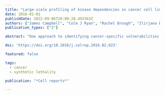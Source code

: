 ```yaml
---
title: "Large-scale profiling of kinase dependencies in cancer cell lines"
date: 2016-01-01
publishDate: 2022-09-06T20:00:28.493363Z
authors: ["James Campbell", "Colm J Ryan", "Rachel Brough", "Ilirjana Bajrami", "Helen N Pemberton", "Irene Y Chong", "Sara Costa-Cabral", "Jessica Frankum", "Aditi Gulati", "Harriet Holme", " others"]
publication_types: ["2"]

abstract: "One approach to identifying cancer-specific vulnerabilities and therapeutic targets is to profile genetic dependencies in cancer cell lines. Here, we describe data from a series of siRNA screens that identify the kinase genetic dependencies in 117 cancer cell lines from ten cancer types. By integrating the siRNA screen data with molecular profiling data, including exome sequencing data, we show how vulnerabilities/genetic dependencies that are associated with mutations in specific cancer driver genes can be identified. By integrating additional data sets into this analysis, including protein-protein interaction data, we also demonstrate that the genetic dependencies associated with many cancer driver genes form dense connections on functional interaction networks. We demonstrate the utility of this resource by using it to predict the drug sensitivity of genetically or histologically defined subsets of tumor cell lines, including an increased sensitivity of osteosarcoma cell lines to FGFR inhibitors and SMAD4 mutant tumor cells to mitotic inhibitors."

doi: 'https://doi.org/10.1016/j.celrep.2016.02.023'

featured: false

tags:
  - cancer
  - synthetic lethality

publication: "*Cell reports*"

---
```

